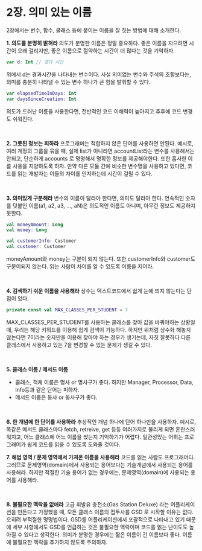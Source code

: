 # 2장. 의미 있는 이름
2장에서는 변수, 함수, 클래스 등에 붙이는 이름을 잘 짓는 방법에 대해 소개한다. 
<br>

**1. 의도를 분명히 밝혀라**
의도가 분명한 이름은 정말 중요하다. 좋은 이름을 지으려면 시간이 오래 걸리지만, 좋은 이름으로 절약하는 시간이 더 많다는 것을 기억하자.
```kotlin
var d: Int // 경과 시간
```
위에서 d는 경과시간을 나타내는 변수이다. 사실 의미없는 변수와 주석의 조합보다는, 의미를 충분히 나타낼 수 있는 변수 하나가 큰 힘을 발휘할 수 있다. 
```kotlin
var elapsedTimeInDays: Int
var daysSinceCreation: Int
```
의도가 드러난 이름을 사용한다면, 전반적인 코드 이해력이 높아지고 추후에 코드 변경도 쉬워진다. 

<br>

**2. 그릇된 정보는 피하라**
프로그래머는 적합하지 않은 단어를 사용하면 안된다. 예시로, 여러 계정의 그룹을 묶을 때, 실제 list가 아니라면 accountList라는 변수를 사용해서는 안되고, 단순하게 accounts 로 명명해서 명확한 정보를 제공해야한다. 
또한 흡사한 이름 사용을 지양하도록 하자. 만약 다른 모듈 간에 비슷한 변수명을 사용하고 있다면, 코드를 읽는 개발자는 이들의 차이를 인지하는데 시간이 걸릴 수 있다.

<br>

**3. 의미있게 구분해라**
변수의 이름이 달라야 한다면, 의미도 달라야 한다. 연속적인 숫자를 덧붙인 이름(a1, a2, a3, ..., aN)은 의도적인 이름도 아니며, 아무런 정보도 제공하지 못한다. 

``` kotlin
val moneyAmount: Long
val money: Long

val customerInfo: Customer
val customer: Customer
```
moneyAmount와 money는 구분이 되지 않는다. 또한 customerInfo와 customer도 구분이되지 않는다. 읽는 사람이 차이를 알 수 있도록 이름을 지어라.

<br>

**4. 검색하기 쉬운 이름을 사용해라**
상수는 텍스트코드에서 쉽게 눈에 띄지 않는다는 단점이 있다.
``` kotlin
private const val MAX_CLASSES_PER_STUDENT = 7
```
MAX_CLASSES_PER_STUDENT를 사용하는 클래스를 찾아 값을 바꿔야하는 상황일 때, 우리는 해당 키워드를 이용해 쉽게 검색이 가능하다. 하지만 위처럼 상수화 해놓지 않는다면 7이라는 숫자만을 이용해 찾아야 하는 경우가 생기는데, 자칫 잘못하다 다른 클래스에서 사용하고 있는 7을 변경할 수 있는 문제가 생길 수 있다. 

<br>

**5. 클래스 이름 / 메서드 이름**
* 클래스, 객체 이름은 명사 or 명사구가 좋다. 하지만 Manager, Processor, Data, Info등과 같은 단어는 피하자.
*  메서드 이름은 동사 or 동사구가 좋다.

<br>

**6. 한 개념에 한 단어를 사용하라**
추상적인 개념 하나에 단어 하나만을 사용하자. 예시로, 똑같은 메서드 클래스마다 fetch, retreive, get 등등 여러가지로 불리게 되면 혼란스러워지고, 어느 클래스에 어느 이름을 썼는지 기억하기가 어렵다. 
일관성있는 어휘는 프로그래머가 쉽게 코드를 읽을 수 있도록 도와줄 것이다.
<br>

**7. 해법 영역 / 문제 영역에서 가져온 이름을 사용해라**
코드를 읽는 사람도 프로그래머다. 그러므로 문제영역(domain)에서 사용되는 용어보다는 기술개념에서 사용되는 용어를 사용해라. 하지만 적절한 기술 용어가 없는 경우에는, 문제영역(domain)에 사용되는 용어를 사용해라.

<br>

**8. 불필요한 맥락을 없애라**
고급 휘발유 충전소(Gas Station Deluxe) 라는 어플리케이션을 만든다고 가정했을 때, 모든 클래스 이름의 접두사를 GSD 로 시작할 이유는 없다. 오히려 부적절한 명명법이다. 
GSD를 어플리케이션에서 포괄적으로 나타내고 있기 때문에 세부 사항에서도 GSD를 언급하는 것은 불필요한 맥락이며 코드를 읽는 난이도도 높아질 수 있다고 생각한다. 의미가 분명한 경우에는 짧은 이름이 긴 이름보다 좋다. 이름에 불필요한 맥락을 추가하지 않도록 주의하자. 
